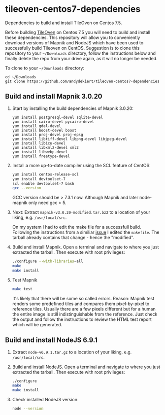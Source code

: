 # tileoven-centos7-dependencies
Dependencies to build and install TileOven on Centos 7.5.

Before building [TileOven](https://github.com/andydekiert/tileoven) on Centos 7.5 you will need to build and install these dependencies. This repository will allow you to conveniently download versions of Mapnik and NodeJS which have been used to successfully build Tileoven on CentOS. Suggestion is to clone this repository to your `~/Downloads` directory, follow the instructions below and finally delete the repo from your drive again, as it will no longer be needed.

To clone to your `~/Downloads` directory:
```
cd ~/Downloads
git clone https://github.com/andydekiert/tileoven-centos7-dependencies
```

## Build and install Mapnik 3.0.20
1. Start by installing the build dependencies of Mapnik 3.0.20:
   ```
   yum install postgresql-devel sqlite-devel
   yum install cairo-devel pycairo-devel
   yum install gdal-devel
   yum install boost-devel boost
   yum install proj-devel proj-epsg
   yum install libtiff-devel libpng-devel libjpeg-devel
   yum install libicu-devel
   yum install libxml2-devel xml2
   yum install libwebp-devel
   yum install freetype-devel
   ```
   
2. Install a more up-to-date compiler using the SCL feature of CentOS:
   ```bash
   yum install centos-release-scl
   yum install devtoolset-7
   scl enable devtoolset-7 bash
   gcc --version
   ```
   GCC version should be > 7.3.1 now. Although Mapnik and later node-mapnik only need gcc > 5. 

3. Next: Extract `mapnik-v3.0.20-modified.tar.bz2` to a location of your liking, e.g. `/usr/local/src`.

   On my system I had to edit the make file for a successfull build. Following the instructions from a similiar [issue](https://github.com/mapnik/mapnik/issues/3384) I edited the `makefile`. The tarball already contains that change - hence the "modified".

5. Build and install Mapnik. Open a terminal and navigate to where you just extracted the tarball. Then execute with root privileges:
   ```bash
   ./configure --with-libraries=all
   make
   make install
   ```
   
6. Test Mapnik
   ```bash
   make test
   ```
   It's likely that there will be some so called errors.
   Reason: Mapnik test renders some predefined tiles and compares them pixel-by-pixel to reference tiles. Usually there are a few pixels different but for a human the entire image is still indistinguishable from the reference. Just check the output and follow the instructions to review the HTML test report which will be generated.


## Build and install NodeJS 6.9.1
1. Extract `node-v6.9.1.tar.gz` to a location of your liking, e.g. `/usr/local/src`.

2. Build and install NodeJS. Open a terminal and navigate to where you just extracted the tarball. Then execute with root privileges:
   ```bash
   ./configure
   make
   make install
   ```
   
3. Check installed NodeJS version
   ```bash
   node --version
   ```


